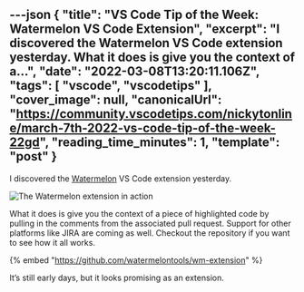 ---json
{
  "title": "VS Code Tip of the Week: Watermelon VS Code Extension",
  "excerpt": "I discovered the Watermelon VS Code extension yesterday.    What it does is give you the context of a...",
  "date": "2022-03-08T13:20:11.106Z",
  "tags": [
    "vscode",
    "vscodetips"
  ],
  "cover_image": null,
  "canonicalUrl": "https://community.vscodetips.com/nickytonline/march-7th-2022-vs-code-tip-of-the-week-22gd",
  "reading_time_minutes": 1,
  "template": "post"
}
---

I discovered the [Watermelon](https://marketplace.visualstudio.com/items?itemName=WatermelonTools.watermelon-tools) VS Code extension yesterday.

![The Watermelon extension in action](https://www.iamdeveloper.com/images/posts/_uploads_articles_8r216zi5uy7bqfef4kqq.png)

What it does is give you the context of a piece of highlighted code by pulling in the comments from the associated pull request. Support for other platforms like JIRA are coming as well. Checkout the repository if you want to see how it all works.

{% embed "https://github.com/watermelontools/wm-extension" %}

It’s still early days, but it looks promising as an extension.
